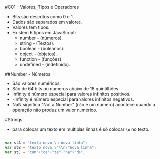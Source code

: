 

#C01 - Valores, Tipos e Operadores

- Bits são descritos como 0 e 1.
- Dados são separados em valores.
- Valores tem tipos.
- Existem 6 tipos em JavaScript:
    + number - (números).
    + string - (Textos).
    + boolean - (boleanos).
    + object - (objetos).
    + function - (funções).
    + undefined - (indefinido).

##Number - Números

- São valores numéricos.
- São de 64 bits ou numeros abaixo de 18 quintilhões.
- Infinity é número especial para valores infinitos positivos.
- -Infinity é número especial para valores infinitos negativos.
- NaN significa "Not a Number" (não é um número) acontece quando a operação não produz um valor numérico.

#Strings

- para colocar um texto em multiplas linhas é só colocar `\n` no texto.


```javascript

var stA = "texto novo \n nova linha";
var stB = "texto novo \"\\n\"nova linha";
var stC = "con"+"ca"+"te"+"na"+"do";
```

